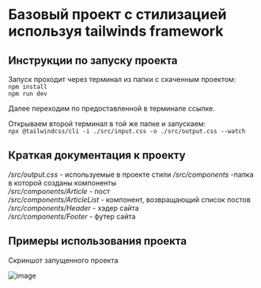 # Базовый проект  с стилизацией используя tailwinds framework
## Инструкции по запуску проекта

Запуск проходит через терминал из папки c скаченным проектом:  
`npm install`  
`npm run dev`  

Далее переходим по предоставленной в терминале ссылке.  

Открываем второй терминал в той же папке и запускаем:  
`npx @tailwindcss/cli -i ./src/input.css -o ./src/output.css --watch`  

 
## Краткая документация к проекту
  */src/output.css* - используемые в проекте стили 
  */src/components* -папка в которой созданы компоненты  
  */src/components/Article* - пост  
  */src/components/ArticleList* - компонент, возвращающий список постов  
  */src/components/Header* - хэдер сайта  
  */src/components/Footer* - футер сайта   
## Примеры использования проекта 

  Скриншот запущенного проекта  
  
![image](https://github.com/user-attachments/assets/279d6710-6a6d-4be1-b105-21800eb692a8)


